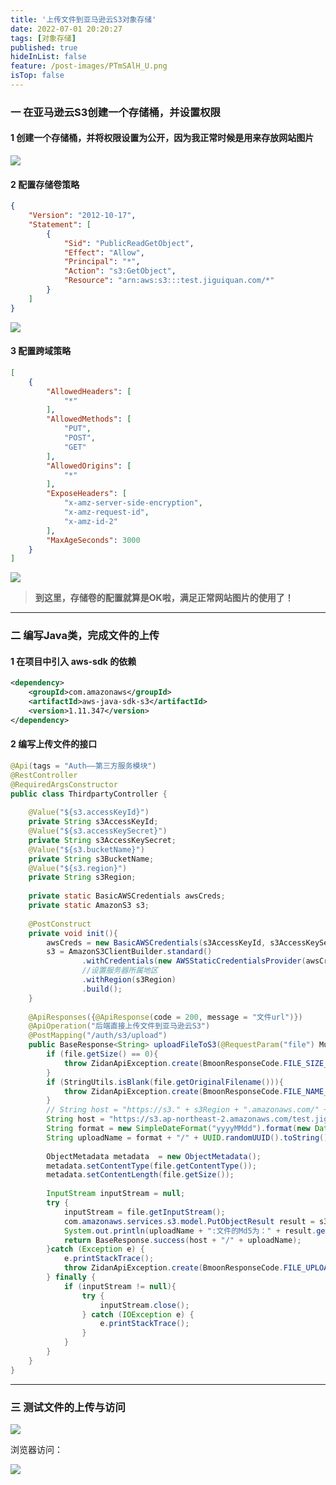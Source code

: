 ```yaml
---
title: '上传文件到亚马逊云S3对象存储'
date: 2022-07-01 20:20:27
tags: [对象存储]
published: true
hideInList: false
feature: /post-images/PTmSAlH_U.png
isTop: false
---
```

### 一 在亚马逊云S3创建一个存储桶，并设置权限

#### 1 创建一个存储桶，并将权限设置为公开，因为我正常时候是用来存放网站图片

![](https://tianxiawuhao.github.io/post-images/1658665353168.png)

#### 2 配置存储卷策略

```json
{
    "Version": "2012-10-17",
    "Statement": [
        {
            "Sid": "PublicReadGetObject",
            "Effect": "Allow",
            "Principal": "*",
            "Action": "s3:GetObject",
            "Resource": "arn:aws:s3:::test.jiguiquan.com/*"
        }
    ]
}
```

![](https://tianxiawuhao.github.io/post-images/1658665363503.png)

#### 3 配置跨域策略

```json
[
    {
        "AllowedHeaders": [
            "*"
        ],
        "AllowedMethods": [
            "PUT",
            "POST",
            "GET"
        ],
        "AllowedOrigins": [
            "*"
        ],
        "ExposeHeaders": [
            "x-amz-server-side-encryption",
            "x-amz-request-id",
            "x-amz-id-2"
        ],
        "MaxAgeSeconds": 3000
    }
]
```

![](https://tianxiawuhao.github.io/post-images/1658665372479.png)

> **到这里，存储卷的配置就算是OK啦，满足正常网站图片的使用了！**

------

### 二 编写Java类，完成文件的上传

#### 1 在项目中引入 aws-sdk 的依赖

```xml
<dependency>
    <groupId>com.amazonaws</groupId>
    <artifactId>aws-java-sdk-s3</artifactId>
    <version>1.11.347</version>
</dependency>
```

#### 2 编写上传文件的接口

```java
@Api(tags = "Auth——第三方服务模块")
@RestController
@RequiredArgsConstructor
public class ThirdpartyController {
 
    @Value("${s3.accessKeyId}")
    private String s3AccessKeyId;
    @Value("${s3.accessKeySecret}")
    private String s3AccessKeySecret;
    @Value("${s3.bucketName}")
    private String s3BucketName;
    @Value("${s3.region}")
    private String s3Region;
 
    private static BasicAWSCredentials awsCreds;
    private static AmazonS3 s3;
 
    @PostConstruct
    private void init(){
        awsCreds = new BasicAWSCredentials(s3AccessKeyId, s3AccessKeySecret);
        s3 = AmazonS3ClientBuilder.standard()
                .withCredentials(new AWSStaticCredentialsProvider(awsCreds))
                //设置服务器所属地区
                .withRegion(s3Region)
                .build();
    }
 
    @ApiResponses({@ApiResponse(code = 200, message = "文件url")})
    @ApiOperation("后端直接上传文件到亚马逊云S3")
    @PostMapping("/auth/s3/upload")
    public BaseResponse<String> uploadFileToS3(@RequestParam("file") MultipartFile file) {
        if (file.getSize() == 0){
            throw ZidanApiException.create(BmoonResponseCode.FILE_SIZE_ZERO);
        }
        if (StringUtils.isBlank(file.getOriginalFilename())){
            throw ZidanApiException.create(BmoonResponseCode.FILE_NAME_EMPTY);
        }
        // String host = "https://s3." + s3Region + ".amazonaws.com/" + s3BucketName;
        String host = "https://s3.ap-northeast-2.amazonaws.com/test.jiguiquan.com";
        String format = new SimpleDateFormat("yyyyMMdd").format(new Date());
        String uploadName = format + "/" + UUID.randomUUID().toString() + file.getOriginalFilename();
 
        ObjectMetadata metadata  = new ObjectMetadata();
        metadata.setContentType(file.getContentType());
        metadata.setContentLength(file.getSize());
 
        InputStream inputStream = null;
        try {
            inputStream = file.getInputStream();
            com.amazonaws.services.s3.model.PutObjectResult result = s3.putObject(new PutObjectRequest(s3BucketName, uploadName, inputStream, metadata));
            System.out.println(uploadName + ":文件的Md5为：" + result.getContentMd5());
            return BaseResponse.success(host + "/" + uploadName);
        }catch (Exception e) {
            e.printStackTrace();
            throw ZidanApiException.create(BmoonResponseCode.FILE_UPLOAD_FAILED);
        } finally {
            if (inputStream != null){
                try {
                    inputStream.close();
                } catch (IOException e) {
                    e.printStackTrace();
                }
            }
        }
    }
}
```

------

### 三 测试文件的上传与访问

![](https://tianxiawuhao.github.io/post-images/1658665387619.png)

浏览器访问：

![](https://tianxiawuhao.github.io/post-images/1658665394203.png)

